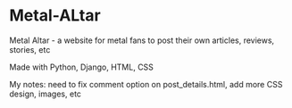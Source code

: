 # Metal-ALtar
Metal Altar - a website for metal fans to post their own articles, reviews, stories, etc

Made with Python, Django, HTML, CSS

My notes: need to fix comment option on post_details.html, add more CSS design, images, etc
